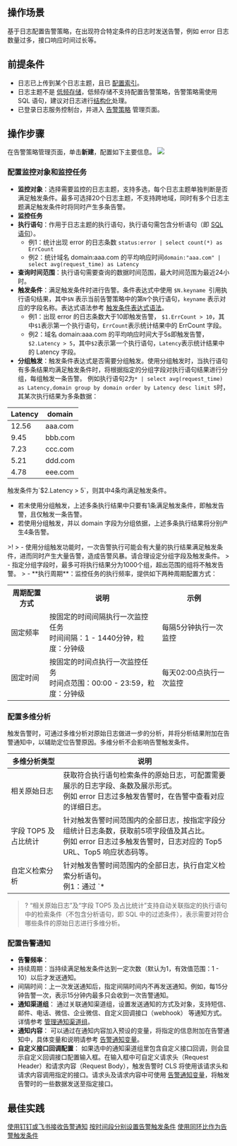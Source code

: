 ## 操作场景

基于日志配置告警策略，在出现符合特定条件的日志时发送告警，例如 error 日志数量过多，接口响应时间过长等。

## 前提条件

- 日志已上传到某个日志主题，且已 [配置索引](https://cloud.tencent.com/document/product/614/50922)。
- 日志主题不是 [低频存储](https://cloud.tencent.com/document/product/614/60020)，低频存储不支持配置告警策略，告警策略需使用 SQL 语句，建议对日志进行[结构化](https://cloud.tencent.com/document/product/614/33494#.E6.97.A5.E5.BF.97.E7.BB.93.E6.9E.84.E5.8C.96)处理。
- 已登录日志服务控制台，并进入 [告警策略](https://console.cloud.tencent.com/cls/alarm/list) 管理页面。

## 操作步骤

在告警策略管理页面，单击**新建**，配置如下主要信息。
![](https://qcloudimg.tencent-cloud.cn/raw/a24001f46f8eb00a09a45352b470ba06.png)

### 配置监控对象和监控任务

 - **监控对象**：选择需要监控的日志主题，支持多选，每个日志主题单独判断是否满足触发条件。最多可选择20个日志主题，不支持跨地域，同时有多个日志主题满足触发条件时将同时产生多条告警。
 - **监控任务**
  - **执行语句**：作用于日志主题的执行语句，执行语句需包含分析语句（即 [SQL 语句](https://cloud.tencent.com/document/product/614/47044#sql-.E8.AF.AD.E5.8F.A5.E8.AF.AD.E6.B3.95.E8.A7.84.E5.88.99)）。
    - 例1：统计出现 error 的日志条数 `status:error | select count(*) as ErrCount`
    - 例2：统计域名 domain:aaa.com 的平均响应时间`domain:"aaa.com" | select avg(request_time) as Latency`
  - **查询时间范围**：执行语句需要查询的数据时间范围，最大时间范围为最近24小时。
  - **触发条件**：满足触发条件时进行告警。条件表达式中使用 `$N.keyname `引用执行语句结果，其中`$N` 表示当前告警策略中的第`N`个执行语句，`keyname` 表示对应的字段名称。表达式语法参考 [触发条件表达式语法](https://cloud.tencent.com/document/product/614/51756)。
    - 例1：出现 error 的日志条数大于10即触发告警， `$1.ErrCount > 10`，其中`$1`表示第一个执行语句，`ErrCount`表示统计结果中的 ErrCount 字段。
    - 例2：域名 domain:aaa.com 的平均响应时间大于5s即触发告警，`$2.Latency > 5`，其中`$2`表示第一个执行语句，`Latency`表示统计结果中的 Latency 字段。
  - **分组触发**：触发条件表达式是否需要分组触发。使用分组触发时，当执行语句有多条结果均满足触发条件时，将根据指定的分组字段对执行语句结果进行分组，每组触发一条告警。
  例如执行语句2为`* | select avg(request_time) as Latency,domain group by domain order by Latency desc limit 5`时，其某次执行结果为多条数据：
<table>
<thead>
<tr><th>Latency</th><th>domain</th></tr>
</thead>
<tbody>
<tr><td>12.56</td><td>aaa.com</td></tr>
<tr><td>9.45</td><td>bbb.com</td></tr>
<tr><td>7.23</td><td>ccc.com</td></tr>
<tr><td>5.21</td><td>ddd.com</td></tr>
<tr><td>4.78</td><td>eee.com</td></tr>
</tbody>
</table>
触发条件为`$2.Latency > 5`，则其中4条均满足触发条件。
<ul>
<li>若未使用分组触发，上述多条执行结果中只要有1条满足触发条件，即触发告警，且仅触发一条告警。</li>
<li>若使用分组触发，并以 domain 字段为分组依据，上述多条执行结果将分别产生4条告警。</li>
</ul>
>!  
> - 使用分组触发功能时，一次告警执行可能会有大量的执行结果满足触发条件，进而同时产生大量告警，造成告警风暴。请合理设定分组字段及触发条件。
> - 指定分组字段时，最多可将执行结果分为1000个组，超出范围的组将不触发告警。
>
  - **执行周期**：监控任务的执行频率，提供如下两种周期配置方式：
 <table>
		<tr>
		<th>周期配置方式</th>
		<th>说明</th>
		<th>示例</th>
	</tr>
	<tr>
		<td>固定频率</td>
		<td>按固定的时间间隔执行一次监控任务<br>时间间隔：1 - 1440分钟，粒度：分钟级</td>
		<td>每隔5分钟执行一次监控</td>
	</tr>
	<tr>
		<td>固定时间</td>
		<td>按固定的时间点执行一次监控任务<br>时间点范围：00:00 - 23:59，粒度：分钟级</td>
		<td>每天02:00点执行一次监控</td>
	</tr>
 </table>
 
### 配置多维分析

触发告警时，可通过多维分析对原始日志做进一步的分析，并将分析结果附加在告警通知中，以辅助定位告警原因。多维分析不会影响告警触发条件。

| 多维分析类型       | 说明                                                         |
| ------------------ | ------------------------------------------------------------ |
| 相关原始日志       | 获取符合执行语句检索条件的原始日志，可配置需要展示的日志字段、条数及展示形式。<br />例如 error 日志过多触发告警时，在告警中查看对应的详细日志。 |
| 字段 TOP5 及占比统计 | 针对触发告警时间范围内的全部日志，按指定字段分组统计日志条数，获取前5项字段值及其占比。<br />例如 error 日志过多触发告警时，日志对应的 Top5 URL、Top5 响应状态码等。 |
| 自定义检索分析     | 针对触发告警时间范围内的全部日志，执行自定义检索分析语句。<br />例1：通过 `* | select avg(timeCost) as time,URL group by URL` 获取每个接口请求耗时。<br />例2：通过 `status:>499` 获取错误日志。 |

>? “相关原始日志”及“字段 TOP5 及占比统计”支持自动关联指定的执行语句中的检索条件（不包含分析语句，即 SQL 中的过滤条件），表示需要对符合哪些条件的原始日志进行多维分析。
>

###  配置告警通知

- **告警频率**：
 - 持续周期：当持续满足触发条件达到一定次数（默认为1，有效值范围：1 - 10）以后才发送通知。
 - 间隔时间：上一次发送通知后，指定间隔时间内不再发送通知。例如，每15分钟告警一次，表示15分钟内最多只会收到一次告警通知。
- **通知渠道组**：
通过关联通知渠道组，设置发送通知的方式及对象，支持短信、邮件、电话、微信、企业微信、自定义回调接口（webhook） 等通知方式。详情参考 [管理通知渠道组](https://cloud.tencent.com/document/product/614/59661)。
- **通知内容**：
可以通过在通知内容加入预设的变量，将指定的信息附加在告警通知中，具体变量和说明请参考 [告警通知变量](https://cloud.tencent.com/document/product/614/74718)。
- **自定义接口回调配置**：
如果选中的通知渠道组里包含自定义接口回调，则会显示自定义回调接口配置输入框。在输入框中可自定义请求头（Request Header）和请求内容（Request Body），触发告警时 CLS 将使用该请求头和请求内容调用指定的接口。请求头及请求内容中可使用 [告警通知变量](https://cloud.tencent.com/document/product/614/74718)，将触发告警时的一些数据发送至指定接口。


## 最佳实践

[使用钉钉或飞书接收告警通知](https://cloud.tencent.com/document/product/614/66236)
[按时间段分别设置告警触发条件](https://cloud.tencent.com/document/product/614/60693)
[使用同环比作为告警触发条件](https://tcloud.woa.com/document/product/614/83971)
